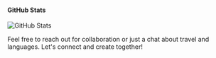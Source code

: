 
#### GitHub Stats

![GitHub Stats](https://github-readme-stats.vercel.app/api?username=bypedroneres&theme=graywhite&show_icons=true&hide_border=true&count_private=true) 

Feel free to reach out for collaboration or just a chat about travel and languages. Let's connect and create together!
